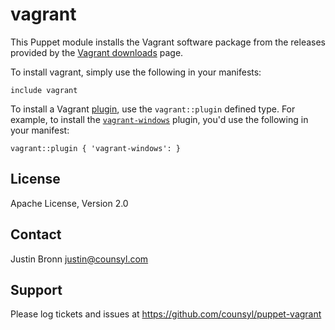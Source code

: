 vagrant
=======

This Puppet module installs the Vagrant software package from the releases
provided by the [Vagrant downloads](https://www.vagrantup.com/downloads.html) page.

To install vagrant, simply use the following in your manifests:

```puppet
include vagrant
```

To install a Vagrant [plugin](http://docs.vagrantup.com/v2/plugins/index.html),
use the `vagrant::plugin` defined type.  For example, to install the
[`vagrant-windows`](https://github.com/WinRb/vagrant-windows) plugin, you'd
use the following in your manifest:

```puppet
vagrant::plugin { 'vagrant-windows': }
```

License
-------

Apache License, Version 2.0

Contact
-------

Justin Bronn <justin@counsyl.com>

Support
-------

Please log tickets and issues at https://github.com/counsyl/puppet-vagrant
